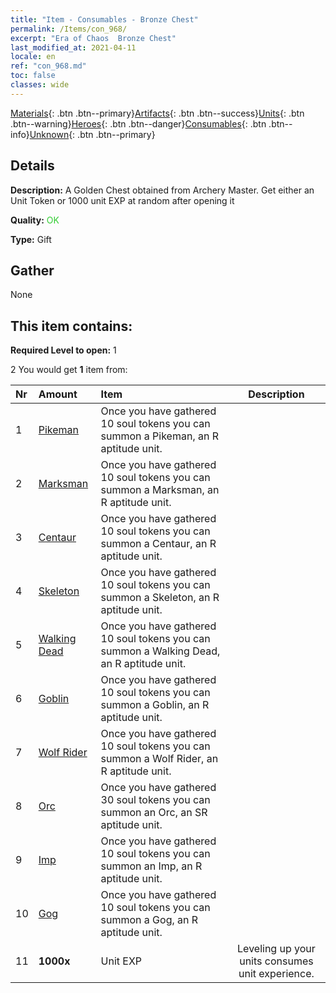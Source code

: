 ```yaml
---
title: "Item - Consumables - Bronze Chest"
permalink: /Items/con_968/
excerpt: "Era of Chaos  Bronze Chest"
last_modified_at: 2021-04-11
locale: en
ref: "con_968.md"
toc: false
classes: wide
---
```

 [Materials](/Items/){: .btn .btn--primary}[Artifacts](/Items/Artifacts/){: .btn .btn--success}[Units](/Items/Units/){: .btn .btn--warning}[Heroes](/Items/Heroes/){: .btn .btn--danger}[Consumables](/Items/Consumables/){: .btn .btn--info}[Unknown](/Items/Unknown/){: .btn .btn--primary}

## Details
 **Description:** A Golden Chest obtained from Archery Master. Get either an Unit Token or 1000 unit EXP at random after opening it

 **Quality:** <span style="color: #32CD32">OK</span>

 **Type:** Gift

## Gather

  None

## This item contains:

 **Required Level to open:** 1

 2 You would get **1** item  from:

  | Nr | Amount |     Item    | Description |
  |:---|:-------|:------------|:-----------:|
  | 1 | [Pikeman](/Items/unt_190/) | Once you have gathered 10 soul tokens you can summon a Pikeman, an R aptitude unit. | 
  | 2 | [Marksman](/Items/unt_191/) | Once you have gathered 10 soul tokens you can summon a Marksman, an R aptitude unit. | 
  | 3 | [Centaur](/Items/unt_199/) | Once you have gathered 10 soul tokens you can summon a Centaur, an R aptitude unit. | 
  | 4 | [Skeleton](/Items/unt_208/) | Once you have gathered 10 soul tokens you can summon a Skeleton, an R aptitude unit. | 
  | 5 | [Walking Dead](/Items/unt_209/) | Once you have gathered 10 soul tokens you can summon a Walking Dead, an R aptitude unit. | 
  | 6 | [Goblin](/Items/unt_217/) | Once you have gathered 10 soul tokens you can summon a Goblin, an R aptitude unit. | 
  | 7 | [Wolf Rider](/Items/unt_218/) | Once you have gathered 10 soul tokens you can summon a Wolf Rider, an R aptitude unit. | 
  | 8 | [Orc](/Items/unt_219/) | Once you have gathered 30 soul tokens you can summon an Orc, an SR aptitude unit. | 
  | 9 | [Imp](/Items/unt_226/) | Once you have gathered 10 soul tokens you can summon an Imp, an R aptitude unit. | 
  | 10 | [Gog](/Items/unt_227/) | Once you have gathered 10 soul tokens you can summon a Gog, an R aptitude unit. | 
  | 11 |  **1000x** | Unit EXP | Leveling up your units consumes unit experience.  | 
